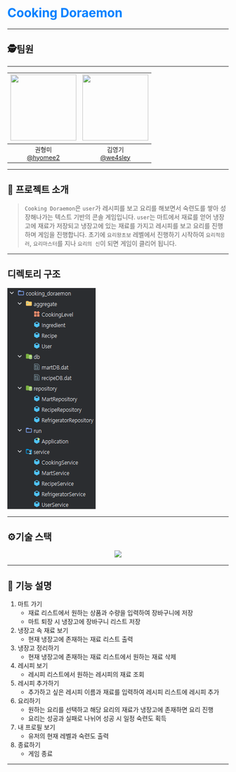 # <span style='color:#0080ff'>Cooking Doraemon</span>

---

## 🕵️팀원

---

<center>

|<img src="https://avatars.githubusercontent.com/u/108400640?v=4" width="150" height="150"/>|<img src="https://avatars.githubusercontent.com/u/77000498?v=4" width="150" height="150"/>|
|:-:|:-:|
|권형미<br/>[@hyomee2](https://github.com/hyomee2)|김영기<br/>[@we4sley](https://github.com/we4sley)|

---

</center>

##  📝 프로젝트 소개

> `Cooking Doraemon`은 `user`가 레시피를 보고 요리를 해보면서 숙련도를 쌓아 성장해나가는 텍스트 기반의 콘솔 게임입니다.
> `user`는 마트에서 재료를 얻어 냉장고에 재료가 저장되고 냉장고에 있는 재료를 가지고 레시피를 보고 요리를 진행하며 게임을 진행합니다.
> 초기에 `요리왕초보` 레벨에서 진행하기 시작하여 `요리적응러`, `요리마스터`를 지나 `요리의 신`이 되면 게임이 클리어 됩니다. 

---

## 디렉토리 구조
![디렉토리구조](./src/main/resources/cooking_doraemon_architecture.png)

---

## ⚙️기술 스택
<div align="center">
    <img src="https://img.shields.io/badge/java 17-007396?style=for-the-badge&logo=java&logoColor=white">
</div>

---

## 🚀 기능 설명

1. 마트 가기
   - 재료 리스트에서 원하는 상품과 수량을 입력하여 장바구니에 저장
   - 마트 퇴장 시 냉장고에 장바구니 리스트 저장
2. 냉장고 속 재료 보기
   - 현재 냉장고에 존재하는 재료 리스트 출력
3. 냉장고 정리하기
   - 현재 냉장고에 존재하는 재료 리스트에서 원하는 재료 삭제
4. 레시피 보기
   - 레시피 리스트에서 원하는 레시피의 재료 조회
5. 레시피 추가하기
   - 추가하고 싶은 레시피 이름과 재료를 입력하여 레시피 리스트에 레시피 추가
6. 요리하기
   - 원하는 요리를 선택하고 해당 요리의 재료가 냉장고에 존재하면 요리 진행
   - 요리는 성공과 실패로 나뉘어 성공 시 일정 숙련도 획득
7. 내 프로필 보기
   - 유저의 현재 레벨과 숙련도 출력
8. 종료하기
   - 게임 종료

---
